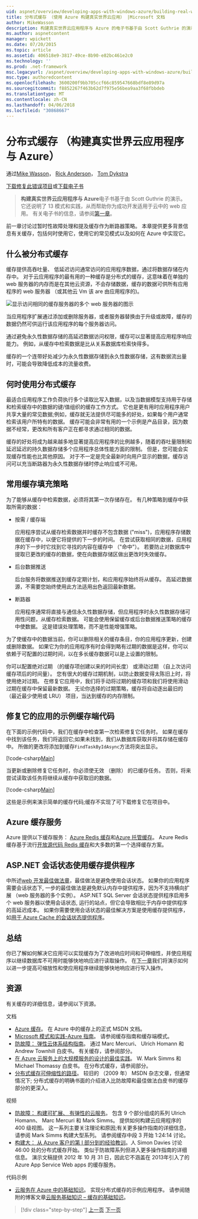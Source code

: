```yaml
---
uid: aspnet/overview/developing-apps-with-windows-azure/building-real-world-cloud-apps-with-windows-azure/distributed-caching
title: 分布式缓存 （使用 Azure 构建真实世界云应用） |Microsoft 文档
author: MikeWasson
description: 构建真实世界云应用程序与 Azure 的电子书基于由 Scott Guthrie 的演示。 它还说明了 13 模式和实践，他可以...
ms.author: aspnetcontent
manager: wpickett
ms.date: 07/20/2015
ms.topic: article
ms.assetid: 406518e9-3817-49ce-8b90-e82bc461e2c0
ms.technology: ''
ms.prod: .net-framework
msc.legacyurl: /aspnet/overview/developing-apps-with-windows-azure/building-real-world-cloud-apps-with-windows-azure/distributed-caching
msc.type: authoredcontent
ms.openlocfilehash: 3600200f9bb705ccf66c859547668bdf8e89d97a
ms.sourcegitcommit: f8852267f463b62d7f975e56bea9aa3f68fbbdeb
ms.translationtype: MT
ms.contentlocale: zh-CN
ms.lasthandoff: 04/06/2018
ms.locfileid: "30868667"
---
```

<a name="distributed-caching-building-real-world-cloud-apps-with-azure"></a>分布式缓存 （构建真实世界云应用程序与 Azure）
====================
通过[Mike Wasson](https://github.com/MikeWasson)， [Rick Anderson](https://github.com/Rick-Anderson)， [Tom Dykstra](https://github.com/tdykstra)

[下载修复此错误项目](http://code.msdn.microsoft.com/Fix-It-app-for-Building-cdd80df4)或[下载电子书](http://blogs.msdn.com/b/microsoft_press/archive/2014/07/23/free-ebook-building-cloud-apps-with-microsoft-azure.aspx)

> **构建真实世界云应用程序与 Azure**电子书基于由 Scott Guthrie 的演示。 它还说明了 13 模式和实践，从而帮助你为成功开发适用于云中的 web 应用。 有关电子书的信息，请参阅[第一章](introduction.md)。


前一章讨论过暂时性故障处理和提及缓存作为断路器策略。 本章提供更多背景信息有关缓存，包括何时使用它，使用它的常见模式以及如何在 Azure 中实现它。

## <a name="what-is-distributed-caching"></a>什么被分布式缓存

缓存提供高吞吐量、 低延迟访问通常访问的应用程序数据，通过将数据存储在内存中。 对于云应用程序的最有用的一种缓存是分布式的缓存，这意味着在单独的 web 服务器的内存而是在其他云资源，不会存储数据，缓存的数据可供所有应用程序的 web 服务器 （或其他云 Vm 该 are 由应用程序的)。

![显示访问相同的缓存服务器的多个 web 服务器的图示](distributed-caching/_static/image1.png)

当应用程序扩展通过添加或删除服务器，或者服务器替换由于升级或故障，缓存的数据仍然可供运行该应用程序的每个服务器访问。

通过避免永久性数据存储的高延迟数据访问权限，缓存可以显著提高应用程序响应能力。 例如，从缓存中检索数据是比从关系数据库检索快得多。

缓存的一个连带好处减少为永久性数据存储到永久性数据存储，这有数据流出量时，可能会导致降低成本的流量收费。

## <a name="when-to-use-distributed-caching"></a>何时使用分布式缓存

最适合应用程序工作负荷执行多个读取比写入数据，以及当数据模型支持用于存储和检索缓存中的数据的键/值组织的缓存工作方式。 它也是更有用时应用程序用户共享大量的常见数据;例如，缓存就无法提供尽可能多的好处，如果每个用户通常检索该用户所特有的数据。 缓存可能会非常有用的一个示例是产品目录，因为数据不经常，更改和所有客户正在都寻求通过相同的数据。

缓存的好处将成为越来越多地显著提高应用程序的比例越多，随着的吞吐量限制和延迟延迟的持久数据存储多个应用程序总体性能方面的限制。 但是，您可能会实现缓存性能也比其他原因。 对于不一定是完全最新时向用户显示的数据，缓存访问可以充当断路器为永久性数据存储时停止响应或不可用。

## <a name="popular-cache-population-strategies"></a>常用缓存填充策略

为了能够从缓存中检索数据，必须将其第一次存储存在。 有几种策略到缓存中获取所需的数据：

- 按需 / 缓存端

    应用程序尝试从缓存检索数据并时缓存不包含数据 ("miss")，应用程序存储数据在缓存中，以便它将提供的下一步的时间。 在尝试获取相同的数据，应用程序的下一步时它找到它寻找的内容在缓存中 （"命中"）。 若要防止对数据库中提取已更改的缓存的数据，使在向数据存储区做出更改时失效缓存。
- 后台数据推送

    后台服务将数据推送到缓存定期计划，和应用程序始终将从缓存。 高延迟数据源，不需要您始终使用此方法适用出色返回最新数据。
- 断路器

    应用程序通常将直接与通信永久性数据存储，但应用程序时永久性数据存储可用性问题，从缓存检索数据。 可能会使用保留缓存或后台数据推送策略的缓存中使数据。 这是错误处理策略，而不是性能增强策略。

为了使缓存中的数据当前，你可以删除相关的缓存条目，你的应用程序更新，创建或删除数据。 如果它为你的应用程序有时会得到略有过期的数据是这样，你可以依赖于可配置的过期时间，以在多长缓存数据可以是上设置的限制。

你可以配置绝对过期 （的缓存项创建以来的时间长度） 或滑动过期 （自上次访问缓存项后的时间量）。 您有很大的缓存过期机制，以防止数据变得太陈旧上时，将使用绝对过期。 在修复它应用中，我们将手动将过期的缓存项和我们将使用滑动过期在缓存中保留最新数据。 无论你选择的过期策略，缓存将自动逐出最旧的 （最近最少使用或 LRU） 项目，当达到缓存的内存限制。

## <a name="sample-cache-aside-code-for-fix-it-app"></a>修复它的应用的示例缓存端代码

在下面的示例代码中，我们在缓存中检查第一次检索修复它任务时。 如果在缓存中找到该任务，我们将返回它;如果未找到，我们从数据库获取并将其存储在缓存中。 所做的更改将添加到缓存`FindTaskByIdAsync`方法将突出显示。

[!code-csharp[Main](distributed-caching/samples/sample1.cs?highlight=5,9-11,13-15,19)]

当更新或删除修复它任务时，你必须使无效 （删除） 的已缓存任务。 否则，将来尝试读取该任务将继续从缓存中获取旧的数据。

[!code-csharp[Main](distributed-caching/samples/sample2.cs?highlight=7)]

这些是示例来演示简单的缓存代码;缓存不实现了可下载修复它在项目中。

## <a name="azure-caching-services"></a>Azure 缓存服务

Azure 提供以下缓存服务： [Azure Redis 缓存](https://msdn.microsoft.com/library/dn690523.aspx)和[Azure 托管缓存](https://msdn.microsoft.com/library/dn386094.aspx)。 Azure Redis 缓存基于流行[开放源代码 Redis 缓存](http://redis.io/)和大多数的第一个选择缓存方案。

<a id="sessionstate"></a>
## <a name="aspnet-session-state-using-a-cache-provider"></a>ASP.NET 会话状态使用缓存提供程序

中所述[web 开发最佳做法章](web-development-best-practices.md)，最佳做法是避免使用会话状态。 如果你的应用程序需要会话状态下, 一步的最佳做法是避免默认内存中提供程序，因为不支持横向扩展 （web 服务器的多个实例）。 ASP.NET SQL Server 会话状态提供程序启用多个 web 服务器以使用会话状态, 运行的站点，但它会导致相比于内存中提供程序的高延迟成本。 如果你需要使用会话状态的最佳解决方案是使用缓存提供程序，如[用于 Azure Cache 的会话状态提供程序](https://msdn.microsoft.com/library/windowsazure/gg185668.aspx)。

## <a name="summary"></a>总结

你已了解如何解决它应用可以实现缓存为了改进响应时间和可伸缩性，并使应用程序以继续数据库不可用时能够快地响应进行读取操作。 在[下一章](queue-centric-work-pattern.md)我们将演示如何以进一步提高可缩放性和使应用程序继续能够快地响应进行写入操作。

## <a name="resources"></a>资源

有关缓存的详细信息，请参阅以下资源。

文档

- [Azure 缓存](https://msdn.microsoft.com/library/gg278356.aspx)。 在 Azure 中的缓存上的正式 MSDN 文档。
- [Microsoft 模式和实践-Azure 指南](https://msdn.microsoft.com/library/dn568099.aspx)。 请参阅缓存指南和缓存端模式。
- [防故障： 弹性云体系结构指南](https://msdn.microsoft.com/library/windowsazure/jj853352.aspx)。 通过 Marc Mercuri、 Ulrich Homann 和 Andrew Townhill 白皮书。 有关缓存，请参阅部分。
- [在 Azure 云服务上的大规模服务的设计的最佳实践](https://msdn.microsoft.com/library/windowsazure/jj717232.aspx)。 W. Mark Simms 和 Michael Thomassy 白皮书。 在分布式缓存，请参阅部分。
- [分布式缓存可伸缩性的路径](https://msdn.microsoft.com/magazine/dd942840.aspx)。 较旧的 （2009 年） MSDN 杂志文章，但通常情况下; 分布式缓存的明确书面的介绍进入比防故障和最佳做法白皮书的缓存部分的更深入。

视频

- [防故障： 构建可扩展、 有弹性的云服务](https://channel9.msdn.com/Series/FailSafe)。 包含 9 个部分组成的系列 Ulrich Homann、 Marc Mercuri 和 Mark Simms。 提供如何构建云应用程序的 400 级视图。 这一系列主要关注理论和原因;有关更多操作指南的详细信息，请参阅 Mark Simms 构建大型系列。 请参阅缓存中段 3 开始 1:24:14 讨论。
- [构建大： 从 Azure 客户的第 I 部分到的经验教训](https://channel9.msdn.com/Events/Build/2012/3-029)。人 Simon Davies 讨论 46:00 处的分布式缓存开始。 类似于防故障系列但进入更多操作指南的详细信息。 演示文稿提供 2012 年 10 月 31 日，因此它不涵盖在 2013年引入了的 Azure App Service Web apps 的缓存服务。

代码示例

- [云服务在 Azure 中的基础知识](https://code.msdn.microsoft.com/Cloud-Service-Fundamentals-4ca72649)。 实现分布式缓存的示例应用程序。 请参阅随附的博客文章[云服务基础知识 – 缓存的基础知识](https://blogs.msdn.com/b/windowsazure/archive/2013/10/03/cloud-service-fundamentals-caching-basics.aspx)。

> [!div class="step-by-step"]
> [上一页](transient-fault-handling.md)
> [下一页](queue-centric-work-pattern.md)
